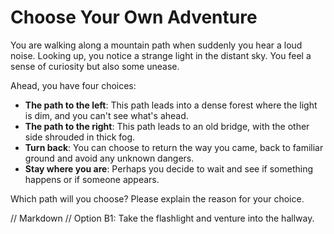 # Choose Your Own Adventure

You are walking along a mountain path when suddenly you hear a loud noise. Looking up, you notice a strange light in the distant sky. You feel a sense of curiosity but also some unease.

Ahead, you have four choices:

- **The path to the left**: This path leads into a dense forest where the light is dim, and you can't see what's ahead.
- **The path to the right**: This path leads to an old bridge, with the other side shrouded in thick fog.
- **Turn back**: You can choose to return the way you came, back to familiar ground and avoid any unknown dangers.
- **Stay where you are**: Perhaps you decide to wait and see if something happens or if someone appears.

Which path will you choose? Please explain the reason for your choice.


// Markdown //
Option B1: Take the flashlight and venture into the hallway.